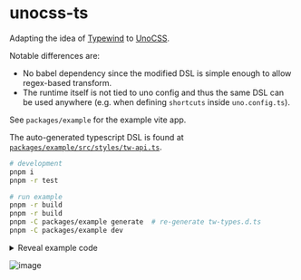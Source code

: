 # unocss-ts

Adapting the idea of [Typewind](https://github.com/Mokshit06/typewind) to [UnoCSS](https://github.com/unocss/unocss).

Notable differences are:

- No babel dependency since the modified DSL is simple enough to allow regex-based transform.
- The runtime itself is not tied to uno config and thus the same DSL can be used anywhere (e.g. when defining `shortcuts` inside `uno.config.ts`).

See `packages/example` for the example vite app.

The auto-generated typescript DSL is found at [`packages/example/src/styles/tw-api.ts`](packages/example/src/styles/tw-api.ts).

```sh
# development
pnpm i
pnpm -r test

# run example
pnpm -r build
pnpm -r build
pnpm -C packages/example generate  # re-generate tw-types.d.ts
pnpm -C packages/example dev
```

<details>
<summary>Reveal example code</summary>

```tsx
// packages/example/src/app.tsx

import { tw } from "./styles/tw";

export function App() {
  return (
    <div className={tw.flex.flex_col.gap_4.$}>
      <header className={tw.flex.items_center.p_2.px_4.shadow_md.$}>
        <h1 className={tw.text_xl.$}>Example App</h1>
        <span className={tw.flex_1.$}></span>
        <a
          className={tw._("i-ri-github-line w-6 h-6").hover(tw.text_primary).$}
          href="https://github.com/hi-ogawa/unocss-ts"
        ></a>
      </header>
      <main className={tw.flex_1.flex.flex_col.items_center.px_2.$}>
        <div
          className={
            tw._("w-full").max_w_xl._("border").flex.flex_col.gap_2.p_2.$
          }
        >
          <h2 className={tw.text_lg.$}>Some header</h2>
          <div className={tw.text_red_500.$}>Some red text...</div>
          <div className={tw.text_blue_500.$}>Some blue text...</div>
          <button className={tw.btn.p_1.$}>Some button</button>
        </div>
      </main>
    </div>
  );
}
```

</details>

![image](https://user-images.githubusercontent.com/4232207/215325254-6012680e-4f3a-4b11-834b-bf8c7eb055eb.png)
